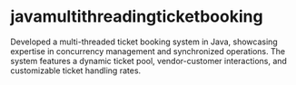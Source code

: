 # javamultithreadingticketbooking
Developed a multi-threaded ticket booking system in Java, showcasing expertise in concurrency management and synchronized operations. The system features a dynamic ticket pool, vendor-customer interactions, and customizable ticket handling rates. 
